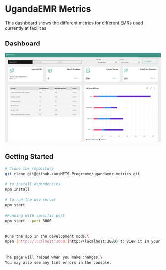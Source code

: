 # UgandaEMR Metrics

This dashboard shows the different metrics for different EMRs used currently at facilities

## Dashboard
![Metrics dashboard sample](assets/emr-dashboard.png)

## Getting Started

```sh
# Clone the repository
git clone git@github.com:METS-Programme/ugandaemr-metrics.git

# to install dependencies
npm install

# to run the dev server
npm start

#Running with specific port
npm start --port 8000


Runs the app in the development mode.\
Open [http://localhost:3000](http://localhost:3000) to view it in your browser.


The page will reload when you make changes.\
You may also see any lint errors in the console.
```


